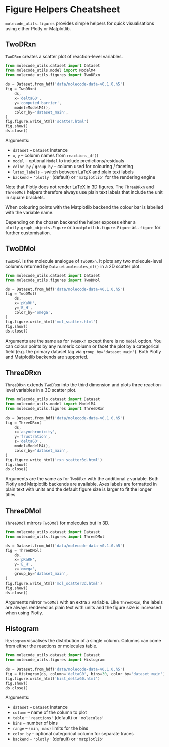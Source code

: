 # Figure Helpers Cheatsheet

`molecode_utils.figures` provides simple helpers for quick visualisations using
either Plotly or Matplotlib.

## TwoDRxn

`TwoDRxn` creates a scatter plot of reaction-level variables.

```python
from molecode_utils.dataset import Dataset
from molecode_utils.model import ModelM4
from molecode_utils.figures import TwoDRxn

ds = Dataset.from_hdf('data/molecode-data-v0.1.0.h5')
fig = TwoDRxn(
    ds,
    x='deltaG0',
    y='computed_barrier',
    model=ModelM4(),
    color_by='dataset_main',
)
fig.figure.write_html('scatter.html')
fig.show()
ds.close()
```

Arguments:

- `dataset` – `Dataset` instance
- `x`, `y` – column names from `reactions_df()`
- `model` – optional `Model` to include predictions/residuals
- `color_by` / `group_by` – column used for colouring / faceting
- `latex_labels` – switch between LaTeX and plain text labels
- `backend` – `'plotly'` (default) or `'matplotlib'` for the rendering engine

Note that Plotly does not render LaTeX in 3D figures. The `ThreeDRxn` and
`ThreeDMol` helpers therefore always use plain text labels that include the unit
in square brackets.

When colouring points with the Matplotlib backend the colour bar is labelled with the variable name.

Depending on the chosen backend the helper exposes either a
`plotly.graph_objects.Figure` or a `matplotlib.figure.Figure` as `.figure` for
further customisation.

## TwoDMol

`TwoDMol` is the molecule analogue of `TwoDRxn`. It plots any two
molecule-level columns returned by `Dataset.molecules_df()` in a 2D scatter
plot.

```python
from molecode_utils.dataset import Dataset
from molecode_utils.figures import TwoDMol

ds = Dataset.from_hdf('data/molecode-data-v0.1.0.h5')
fig = TwoDMol(
    ds,
    x='pKaRH',
    y='E_H',
    color_by='omega',
)
fig.figure.write_html('mol_scatter.html')
fig.show()
ds.close()
```

Arguments are the same as for `TwoDRxn` except there is no `model` option.
You can colour points by any numeric column or facet the plot by a categorical
field (e.g. the primary dataset tag via `group_by='dataset_main'`).  Both
Plotly and Matplotlib backends are supported.

## ThreeDRxn

`ThreeDRxn` extends `TwoDRxn` into the third dimension and plots three
reaction-level variables in a 3D scatter plot.

```python
from molecode_utils.dataset import Dataset
from molecode_utils.model import ModelM4
from molecode_utils.figures import ThreeDRxn

ds = Dataset.from_hdf('data/molecode-data-v0.1.0.h5')
fig = ThreeDRxn(
    ds,
    x='asynchronicity',
    y='frustration',
    z='deltaG0',
    model=ModelM4(),
    color_by='dataset_main',
)
fig.figure.write_html('rxn_scatter3d.html')
fig.show()
ds.close()
```

Arguments are the same as for `TwoDRxn` with the additional `z` variable.
Both Plotly and Matplotlib backends are available. Axes labels are formatted in
plain text with units and the default figure size is larger to fit the longer
titles.

## ThreeDMol

`ThreeDMol` mirrors `TwoDMol` for molecules but in 3D.

```python
from molecode_utils.dataset import Dataset
from molecode_utils.figures import ThreeDMol

ds = Dataset.from_hdf('data/molecode-data-v0.1.0.h5')
fig = ThreeDMol(
    ds,
    x='pKaRH',
    y='E_H',
    z='omega',
    group_by='dataset_main',
)
fig.figure.write_html('mol_scatter3d.html')
fig.show()
ds.close()
```

Arguments mirror `TwoDMol` with an extra `z` variable.
Like `ThreeDRxn`, the labels are always rendered as plain text with units and the
figure size is increased when using Plotly.

## Histogram

`Histogram` visualises the distribution of a single column. Columns can come
from either the reactions or molecules table.

```python
from molecode_utils.dataset import Dataset
from molecode_utils.figures import Histogram

ds = Dataset.from_hdf('data/molecode-data-v0.1.0.h5')
fig = Histogram(ds, column='deltaG0', bins=30, color_by='dataset_main')
fig.figure.write_html('hist_deltaG0.html')
fig.show()
ds.close()
```

Arguments:

- `dataset` – `Dataset` instance
- `column` – name of the column to plot
- `table` – `'reactions'` (default) or `'molecules'`
- `bins` – number of bins
- `range` – `(min, max)` limits for the bins
- `color_by` – optional categorical column for separate traces
- `backend` – `'plotly'` (default) or `'matplotlib'`
